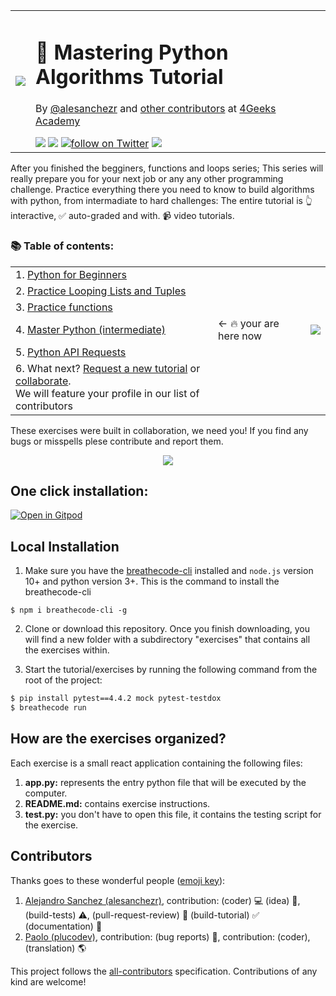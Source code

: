 <table>
  <tr>
    <td><img src="https://assets.breatheco.de/apis/img/images.php?blob&random&cat=icon&tags=4geeks,32"></td>
    <td>
      <h1> 🐍 Mastering Python Algorithms Tutorial</h1>
      <p>By <a href="https://twitter.com/alesanchezr">@alesanchezr</a> and <a href="https://github.com/4GeeksAcademy//master-python-programming-exercises/graphs/contributors">other contributors</a> at <a href="http://4geeksacademy.co/">4Geeks Academy</a></p>
      <img src="https://img.shields.io/github/last-commit/4geeksacademy/master-python-programming-exercises" />
      <a href="https://breatheco.de"><img src="https://img.shields.io/badge/certified-BreatheCode-blue" /></a>
      <a href="https://twitter.com/alesanchezr"><img src="https://img.shields.io/twitter/follow/alesanchezr?style=social&logo=twitter" alt="follow on Twitter"></a>
      <a href="https://gitpod.io#https://github.com/4GeeksAcademy/master-python-programming-exercises.git"><img src="https://img.shields.io/badge/Gitpod-ready--to--code-blue?logo=gitpod" /></a>
    </td>
  </tr>
</table>

After you finished the begginers, functions and loops series; This series will really prepare you for your next job or any any other programming challenge. Practice everything there you need to know to build algorithms with python, from intermadiate to hard challenges: The entire tutorial is 👆 interactive, ✅ auto-graded and with. 📹 video tutorials.

<h3>📚 Table of contents:</h3>
<table>
  <tr>
    <td>1. <a href="https://github.com/4GeeksAcademy/python-beginner-programming-exercises">Python for Beginners</a> </td>
  </tr>
  <tr color="white"><td>2. <a href="https://github.com/4GeeksAcademy/python-lists-loops-programming-exercises">Practice Looping Lists and Tuples</a></td></tr>
  <tr><td>3. <a href="https://github.com/4GeeksAcademy/python-functions-programming-exercises">Practice functions</a></td></tr>
  <tr><td>4. <a href="https://github.com/4GeeksAcademy/master-python-programming-exercises">Master Python (intermediate)</a></td>
<td>← 🔥 your are here now</td>
    <td><a href="https://gitpod.io#https://github.com/4GeeksAcademy/master-python-programming-exercises.git"><img src="https://gitpod.io/button/open-in-gitpod.svg" /></a></td>
  </tr>
  <tr><td>5. <a href="https://github.com/4GeeksAcademy/python-http-requests-api-tutorial-exercises">Python API Requests</a></td></tr>
  <tr><td>6. What next? <a href="https://github.com/4GeeksAcademy/About-4Geeks-Academy/issues/new">Request a new tutorial</a> or <a href="https://github.com/4GeeksAcademy/About-4Geeks-Academy/labels/help%20wanted">collaborate</a>.<br /> We will feature your profile in our list of contributors</td></tr>
</table>

These exercises were built in collaboration, we need you! If you find any bugs or misspells plese contribute and report them.

<p align="center">
  <a href="https://www.youtube.com/watch?v=GjQEotj3t6Y&list=PLCVs_S8Skwp9_apbj_ls2euakDALiWqSN"><img src="https://github.com/4GeeksAcademy/python-beginner-programming-exercises/blob/master/python-intro.gif?raw=true"></a>
</p>

<h2>One click installation:</h2>

[![Open in Gitpod](https://gitpod.io/button/open-in-gitpod.svg)](https://gitpod.io#https://github.com/4GeeksAcademy/master-python-programming-exercises.git)


## Local Installation

1) Make sure you have the [breathecode-cli](https://github.com/breatheco-de/breathecode-cli) installed and `node.js` version 10+ and python version 3+. This is the command to install the breathecode-cli
```
$ npm i breathecode-cli -g
```

2) Clone or download this repository. Once you finish downloading, you will find a new folder with a subdirectory "exercises" that contains all the exercises within.

3) Start the tutorial/exercises by running the following command from the root of the project:

```sh
$ pip install pytest==4.4.2 mock pytest-testdox
$ breathecode run
```

## How are the exercises organized?

Each exercise is a small react application containing the following files:

1. **app.py:** represents the entry python file that will be executed by the computer.
2. **README.md:** contains exercise instructions.
3. **test.py:** you don't have to open this file, it contains the testing script for the exercise.

## Contributors

Thanks goes to these wonderful people ([emoji key](https://github.com/kentcdodds/all-contributors#emoji-key)):

1. [Alejandro Sanchez (alesanchezr)](https://github.com/alesanchezr), contribution: (coder) :computer: (idea) 🤔, (build-tests) :warning:, (pull-request-review) :eyes: (build-tutorial) :white_check_mark: (documentation) :book:
2. [Paolo (plucodev)](https://github.com/plucodev), contribution: (bug reports) :bug:, contribution: (coder), (translation) :earth_americas:

This project follows the
[all-contributors](https://github.com/kentcdodds/all-contributors)
specification. Contributions of any kind are welcome!
